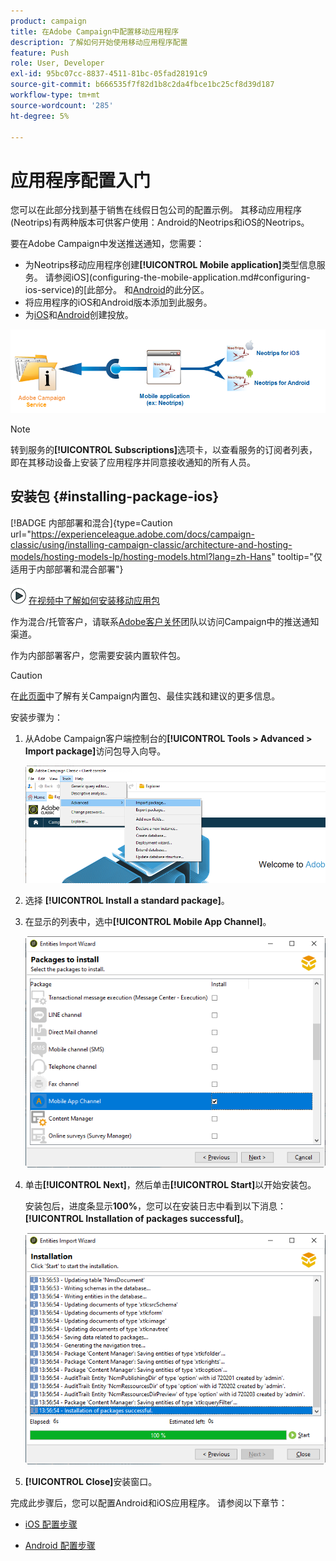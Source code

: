 ```yaml
---
product: campaign
title: 在Adobe Campaign中配置移动应用程序
description: 了解如何开始使用移动应用程序配置
feature: Push
role: User, Developer
exl-id: 95bc07cc-8837-4511-81bc-05fad28191c9
source-git-commit: b666535f7f82d1b8c2da4fbce1bc25cf8d39d187
workflow-type: tm+mt
source-wordcount: '285'
ht-degree: 5%

---
```


# 应用程序配置入门



您可以在此部分找到基于销售在线假日包公司的配置示例。 其移动应用程序(Neotrips)有两种版本可供客户使用：Android的Neotrips和iOS的Neotrips。

要在Adobe Campaign中发送推送通知，您需要：

* 为Neotrips移动应用程序创建&#x200B;**[!UICONTROL Mobile application]**&#x200B;类型信息服务。 请参阅iOS](configuring-the-mobile-application.md#configuring-ios-service)的[此部分。 和[Android](configuring-the-mobile-application-android.md#configuring-android-service)的此分区。
* 将应用程序的iOS和Android版本添加到此服务。
* 为[iOS](create-notifications-ios.md)和[Android](create-notifications-android.md)创建投放。

![](assets/nmac_service_diagram.png)

>[!NOTE]
>
>转到服务的&#x200B;**[!UICONTROL Subscriptions]**&#x200B;选项卡，以查看服务的订阅者列表，即在其移动设备上安装了应用程序并同意接收通知的所有人员。

## 安装包 {#installing-package-ios}

[!BADGE 内部部署和混合]{type=Caution url="https://experienceleague.adobe.com/docs/campaign-classic/using/installing-campaign-classic/architecture-and-hosting-models/hosting-models-lp/hosting-models.html?lang=zh-Hans" tooltip="仅适用于内部部署和混合部署"}

![](assets/do-not-localize/how-to-video.png) [在视频中了解如何安装移动应用包](https://experienceleague.adobe.com/docs/campaign-classic-learn/tutorials/sending-messages/push-channel/installing-the-mobile-app-channel.html#sending-messages)

作为混合/托管客户，请联系[Adobe客户关怀](https://helpx.adobe.com/cn/enterprise/admin-guide.html/enterprise/using/support-for-experience-cloud.ug.html)团队以访问Campaign中的推送通知渠道。

作为内部部署客户，您需要安装内置软件包。

>[!CAUTION]
>
>在[此页面](../../installation/using/installing-campaign-standard-packages.md)中了解有关Campaign内置包、最佳实践和建议的更多信息。

安装步骤为：

1. 从Adobe Campaign客户端控制台的&#x200B;**[!UICONTROL Tools > Advanced > Import package]**&#x200B;访问包导入向导。

   ![](assets/package_ios.png)

1. 选择 **[!UICONTROL Install a standard package]**。

1. 在显示的列表中，选中&#x200B;**[!UICONTROL Mobile App Channel]**。

   ![](assets/package_ios_2.png)

1. 单击&#x200B;**[!UICONTROL Next]**，然后单击&#x200B;**[!UICONTROL Start]**&#x200B;以开始安装包。

   安装包后，进度条显示&#x200B;**100%**，您可以在安装日志中看到以下消息： **[!UICONTROL Installation of packages successful]**。

   ![](assets/package_ios_3.png)

1. **[!UICONTROL Close]**&#x200B;安装窗口。

完成此步骤后，您可以配置Android和iOS应用程序。
请参阅以下章节：

* [iOS 配置步骤](configuring-the-mobile-application.md)

* [Android 配置步骤](configuring-the-mobile-application-android.md)
